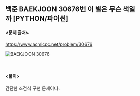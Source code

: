 ## 백준 BAEKJOON 30676번 이 별은 무슨 색일까 [PYTHON/파이썬]

#### <문제 출처><br>
https://www.acmicpc.net/problem/30676

![BAEKJOON 30676](https://blog.kakaocdn.net/dn/bbtFGk/btsAQf8cMS2/vqk7ibSduK6hV2GnFaaC9K/img.png)

<br>

#### <풀이><br>

간단한 조건식 구현 문제이다.